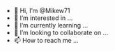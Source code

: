 - 👋 Hi, I’m @Mikew71
- 👀 I’m interested in ...
- 🌱 I’m currently learning ...
- 💞️ I’m looking to collaborate on ...
- 📫 How to reach me ...

<!---
Mikew71/Mikew71 is a ✨ special ✨ repository because its `README.md` (this file) appears on your GitHub profile.
You can click the Preview link to take a look at your changes.
---i think it's fine>
